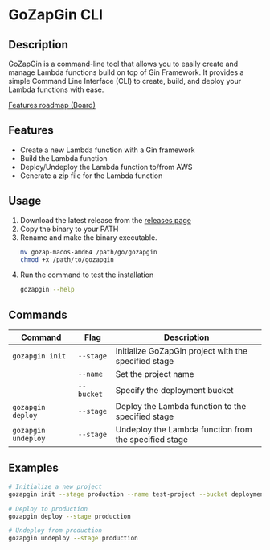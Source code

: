 # GoZapGin CLI

## Description
GoZapGin is a command-line tool that allows you to easily create and manage Lambda functions build on top of Gin Framework. It provides a simple Command Line Interface (CLI) to create, build, and deploy your Lambda functions with ease.

[Features roadmap (Board)](https://github.com/users/InspectorGadget/projects/2)

## Features
- Create a new Lambda function with a Gin framework
- Build the Lambda function
- Deploy/Undeploy the Lambda function to/from AWS
- Generate a zip file for the Lambda function

## Usage
1. Download the latest release from the [releases page](https://github.com/InspectorGadget/gozapgin-cli/releases)
2. Copy the binary to your PATH
3. Rename and make the binary executable.
   ```bash
   mv gozap-macos-amd64 /path/go/gozapgin
   chmod +x /path/to/gozapgin
   ```
4. Run the command to test the installation
   ```bash
   gozapgin --help
   ```

## Commands

| Command | Flag | Description |
|---------|------|-------------|
| `gozapgin init` | `--stage` | Initialize GoZapGin project with the specified stage |
| | `--name` | Set the project name |
| | `--bucket` | Specify the deployment bucket |
| `gozapgin deploy` | `--stage` | Deploy the Lambda function to the specified stage |
| `gozapgin undeploy` | `--stage` | Undeploy the Lambda function from the specified stage |

## Examples

```bash
# Initialize a new project
gozapgin init --stage production --name test-project --bucket deploymentbucket

# Deploy to production
gozapgin deploy --stage production

# Undeploy from production
gozapgin undeploy --stage production
```
